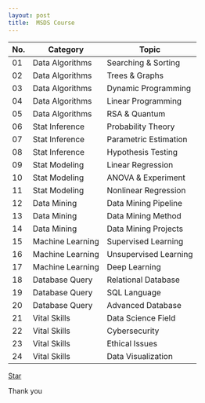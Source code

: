 ```yaml
---
layout: post
title:  MSDS Course
---
```


| No. | Category             | Topic                      |
|-----|-----------------------|----------------------------|
| 01  | Data Algorithms      | Searching & Sorting        |
| 02  | Data Algorithms      | Trees & Graphs             |
| 03  | Data Algorithms      | Dynamic Programming        |
| 04  | Data Algorithms      | Linear Programming         |
| 05  | Data Algorithms      | RSA & Quantum              |
| 06  | Stat Inference       | Probability Theory         |
| 07  | Stat Inference       | Parametric Estimation      |
| 08  | Stat Inference       | Hypothesis Testing         |
| 09  | Stat Modeling        | Linear Regression          |
| 10  | Stat Modeling        | ANOVA & Experiment         |
| 11  | Stat Modeling        | Nonlinear Regression       |
| 12  | Data Mining          | Data Mining Pipeline       |
| 13  | Data Mining          | Data Mining Method         |
| 14  | Data Mining          | Data Mining Projects       |
| 15  | Machine Learning     | Supervised Learning        |
| 16  | Machine Learning     | Unsupervised Learning      |
| 17  | Machine Learning     | Deep Learning              |
| 18  | Database Query       | Relational Database        |
| 19  | Database Query       | SQL Language               |
| 20  | Database Query       | Advanced Database          |
| 21  | Vital Skills         | Data Science Field         |
| 22  | Vital Skills         | Cybersecurity              |
| 23  | Vital Skills         | Ethical Issues             |
| 24  | Vital Skills         | Data Visualization         |

<!-- Place this tag where you want the button to render. -->
<a class="github-button" href="https://github.com/sharu725/hagura" data-icon="octicon-star" data-size="large" data-show-count="true" aria-label="Star sharu725/hagura on GitHub">Star</a>
<script async defer src="https://buttons.github.io/buttons.js"></script>

Thank you